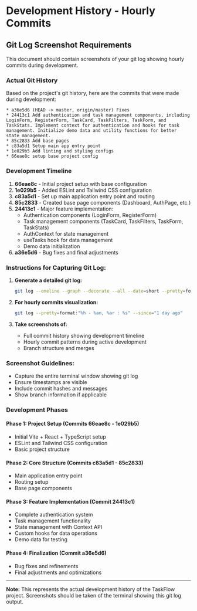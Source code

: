 # Development History - Hourly Commits

## Git Log Screenshot Requirements

This document should contain screenshots of your git log showing hourly commits during development.

### Actual Git History

Based on the project's git history, here are the commits that were made during development:

```
* a36e5d6 (HEAD -> master, origin/master) Fixes
* 24413c1 Add authentication and task management components, including LoginForm, RegisterForm, TaskCard, TaskFilters, TaskForm, and TaskStats. Implement context for authentication and hooks for task management. Initialize demo data and utility functions for better state management.
* 85c2833 Add base pages
* c83a5d1 Setup main app entry point
* 1e029b5 Add linting and styling configs
* 66eae8c setup base project config
```

### Development Timeline

1. **66eae8c** - Initial project setup with base configuration
2. **1e029b5** - Added ESLint and Tailwind CSS configuration
3. **c83a5d1** - Set up main application entry point and routing
4. **85c2833** - Created base page components (Dashboard, AuthPage, etc.)
5. **24413c1** - Major feature implementation:
   - Authentication components (LoginForm, RegisterForm)
   - Task management components (TaskCard, TaskFilters, TaskForm, TaskStats)
   - AuthContext for state management
   - useTasks hook for data management
   - Demo data initialization
6. **a36e5d6** - Bug fixes and final adjustments

### Instructions for Capturing Git Log:

1. **Generate a detailed git log:**

   ```bash
   git log --oneline --graph --decorate --all --date=short --pretty=format:"%h - %an, %ar : %s"
   ```

2. **For hourly commits visualization:**

   ```bash
   git log --pretty=format:"%h - %an, %ar : %s" --since="1 day ago"
   ```

3. **Take screenshots of:**
   - Full commit history showing development timeline
   - Hourly commit patterns during active development
   - Branch structure and merges

### Screenshot Guidelines:

- Capture the entire terminal window showing git log
- Ensure timestamps are visible
- Include commit hashes and messages
- Show branch information if applicable

### Development Phases

#### Phase 1: Project Setup (Commits 66eae8c - 1e029b5)

- Initial Vite + React + TypeScript setup
- ESLint and Tailwind CSS configuration
- Basic project structure

#### Phase 2: Core Structure (Commits c83a5d1 - 85c2833)

- Main application entry point
- Routing setup
- Base page components

#### Phase 3: Feature Implementation (Commit 24413c1)

- Complete authentication system
- Task management functionality
- State management with Context API
- Custom hooks for data operations
- Demo data for testing

#### Phase 4: Finalization (Commit a36e5d6)

- Bug fixes and refinements
- Final adjustments and optimizations

---

**Note:** This represents the actual development history of the TaskFlow project. Screenshots should be taken of the terminal showing this git log output.
